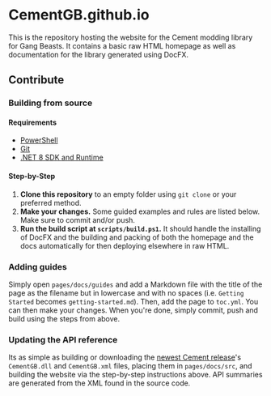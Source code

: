 # CementGB.github.io

This is the repository hosting the website for the Cement modding library for Gang Beasts. It contains a basic raw HTML homepage as well as documentation for the library generated using DocFX.

## Contribute

### Building from source

#### Requirements

- [PowerShell](https://learn.microsoft.com/en-us/powershell/scripting/install/installing-powershell-on-windows?view=powershell-7.5#install-powershell-using-winget-recommended) 
- [Git](https://git-scm.com/)
- [.NET 8 SDK and Runtime](https://dotnet.microsoft.com/en-us/download/dotnet/9.0)

#### Step-by-Step

1. **Clone this repository** to an empty folder using `git clone` or your preferred method.
2. **Make your changes.** Some guided examples and rules are listed below. Make sure to commit and/or push.
3. **Run the build script at `scripts/build.ps1`.** It should handle the installing of DocFX and the building and packing of both the homepage and the docs automatically for then deploying elsewhere in raw HTML.

### Adding guides
Simply open `pages/docs/guides` and add a Markdown file with the title of the page as the filename but in lowercase and with no spaces (i.e. `Getting Started` becomes `getting-started.md`). Then, add the page to `toc.yml`. You can then make your changes. When you're done, simply commit, push and build using the steps from above.

### Updating the API reference
Its as simple as building or downloading the [newest Cement release](https://github.com/CementGB-4-0/CementSource/releases/latest)'s `CementGB.dll` and `CementGB.xml` files, placing them in `pages/docs/src`, and building the website via the step-by-step instructions above. API summaries are generated from the XML found in the source code.